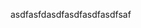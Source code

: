 <!--t asdfasdf t-->
<!--d  d-->
<!--tag asd tag-->
<!--image asdf image-->

asdfasfdasdfasdfasdfasdfsaf